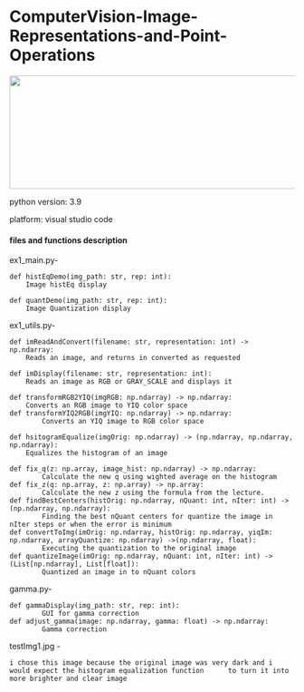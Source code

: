 # ComputerVision-Image-Representations-and-Point-Operations

  <img src="https://docs.opencv.org/master/equalization_opencv.jpg" width="700" height="200" />

python version: 3.9

platform: visual studio code


#### files and functions description 

ex1_main.py-

	def histEqDemo(img_path: str, rep: int):
		Image histEq display

	def quantDemo(img_path: str, rep: int):
		Image Quantization display


ex1_utils.py-

	def imReadAndConvert(filename: str, representation: int) -> np.ndarray:
		Reads an image, and returns in converted as requested

	def imDisplay(filename: str, representation: int):
		Reads an image as RGB or GRAY_SCALE and displays it

	def transformRGB2YIQ(imgRGB: np.ndarray) -> np.ndarray:
		Converts an RGB image to YIQ color space
	def transformYIQ2RGB(imgYIQ: np.ndarray) -> np.ndarray:
    		Converts an YIQ image to RGB color space

	def hsitogramEqualize(imgOrig: np.ndarray) -> (np.ndarray, np.ndarray, np.ndarray):
   		Equalizes the histogram of an image

	def fix_q(z: np.array, image_hist: np.ndarray) -> np.ndarray:
        	Calculate the new q using wighted average on the histogram
    def fix_z(q: np.array, z: np.array) -> np.array:
            Calculate the new z using the formula from the lecture.
	def findBestCenters(histOrig: np.ndarray, nQuant: int, nIter: int) -> (np.ndarray, np.ndarray):
        	Finding the best nQuant centers for quantize the image in nIter steps or when the error is minimum
	def convertToImg(imOrig: np.ndarray, histOrig: np.ndarray, yiqIm: np.ndarray, arrayQuantize: np.ndarray) ->(np.ndarray, float):
        	Executing the quantization to the original image
	def quantizeImage(imOrig: np.ndarray, nQuant: int, nIter: int) -> (List[np.ndarray], List[float]):
        	Quantized an image in to nQuant colors

gamma.py-

	def gammaDisplay(img_path: str, rep: int):
    		GUI for gamma correction
	def adjust_gamma(image: np.ndarray, gamma: float) -> np.ndarray:
        	Gamma correction

testImg1.jpg - 

	i chose this image because the original image was very dark and i would expect the histogram equalization function 		to turn it into more brighter and clear image 

